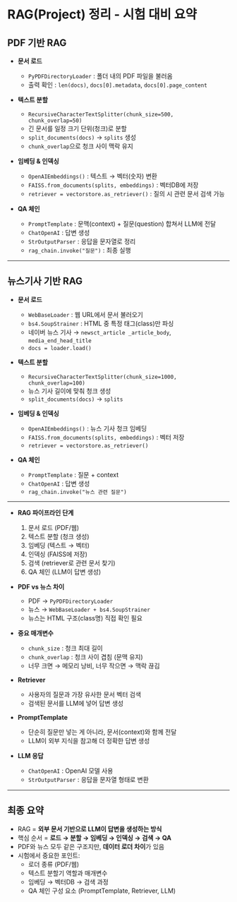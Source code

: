 # RAG(Project) 정리 - 시험 대비 요약


## PDF 기반 RAG

- **문서 로드**
  - `PyPDFDirectoryLoader` : 폴더 내의 PDF 파일을 불러옴
  - 출력 확인 : `len(docs)`, `docs[0].metadata`, `docs[0].page_content`

- **텍스트 분할**
  - `RecursiveCharacterTextSplitter(chunk_size=500, chunk_overlap=50)`
  - 긴 문서를 일정 크기 단위(청크)로 분할
  - `split_documents(docs)` → `splits` 생성
  - `chunk_overlap`으로 청크 사이 맥락 유지

- **임베딩 & 인덱싱**
  - `OpenAIEmbeddings()` : 텍스트 → 벡터(숫자) 변환
  - `FAISS.from_documents(splits, embeddings)` : 벡터DB에 저장
  - `retriever = vectorstore.as_retriever()` : 질의 시 관련 문서 검색 가능

- **QA 체인**
  - `PromptTemplate` : 문맥(context) + 질문(question) 합쳐서 LLM에 전달
  - `ChatOpenAI` : 답변 생성
  - `StrOutputParser` : 응답을 문자열로 정리
  - `rag_chain.invoke("질문")` : 최종 실행

---

## 뉴스기사 기반 RAG

- **문서 로드**
  - `WebBaseLoader` : 웹 URL에서 문서 불러오기
  - `bs4.SoupStrainer` : HTML 중 특정 태그(class)만 파싱
  - 네이버 뉴스 기사 → `newsct_article _article_body`, `media_end_head_title`
  - `docs = loader.load()`

- **텍스트 분할**
  - `RecursiveCharacterTextSplitter(chunk_size=1000, chunk_overlap=100)`
  - 뉴스 기사 길이에 맞춰 청크 생성
  - `split_documents(docs)` → `splits`

- **임베딩 & 인덱싱**
  - `OpenAIEmbeddings()` : 뉴스 기사 청크 임베딩
  - `FAISS.from_documents(splits, embeddings)` : 벡터 저장
  - `retriever = vectorstore.as_retriever()`

- **QA 체인**
  - `PromptTemplate` : 질문 + context
  - `ChatOpenAI` : 답변 생성
  - `rag_chain.invoke("뉴스 관련 질문")`

---


- **RAG 파이프라인 단계**
  1. 문서 로드 (PDF/웹)
  2. 텍스트 분할 (청크 생성)
  3. 임베딩 (텍스트 → 벡터)
  4. 인덱싱 (FAISS에 저장)
  5. 검색 (retriever로 관련 문서 찾기)
  6. QA 체인 (LLM이 답변 생성)

- **PDF vs 뉴스 차이**
  - PDF → `PyPDFDirectoryLoader`
  - 뉴스 → `WebBaseLoader + bs4.SoupStrainer`
  - 뉴스는 HTML 구조(class명) 직접 확인 필요

- **중요 매개변수**
  - `chunk_size` : 청크 최대 길이
  - `chunk_overlap` : 청크 사이 겹침 (문맥 유지)
  - 너무 크면 → 메모리 낭비, 너무 작으면 → 맥락 끊김

- **Retriever**
  - 사용자의 질문과 가장 유사한 문서 벡터 검색
  - 검색된 문서를 LLM에 넣어 답변 생성

- **PromptTemplate**
  - 단순히 질문만 넣는 게 아니라, 문서(context)와 함께 전달
  - LLM이 외부 지식을 참고해 더 정확한 답변 생성

- **LLM 응답**
  - `ChatOpenAI` : OpenAI 모델 사용
  - `StrOutputParser` : 응답을 문자열 형태로 변환

---

## 최종 요약

- RAG = **외부 문서 기반으로 LLM이 답변을 생성하는 방식**
- 핵심 순서 = **로드 → 분할 → 임베딩 → 인덱싱 → 검색 → QA**
- PDF와 뉴스 모두 같은 구조지만, **데이터 로더 차이**가 있음
- 시험에서 중요한 포인트:
  - 로더 종류 (PDF/웹)
  - 텍스트 분할기 역할과 매개변수
  - 임베딩 → 벡터DB → 검색 과정
  - QA 체인 구성 요소 (PromptTemplate, Retriever, LLM)
